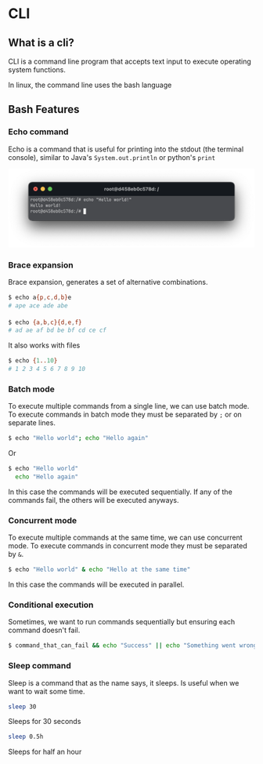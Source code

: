 # CLI 

## What is a cli?

CLI is a command line program that accepts text input to execute operating 
system functions.

In linux, the command line uses the bash language

## Bash Features

### Echo command

Echo is a command that is useful for printing into the stdout (the terminal 
console), similar to Java's `System.out.println` or python's `print`

![echo](./assets/echo.png)

### Brace expansion

Brace expansion, generates a set of alternative combinations.

``` bash
$ echo a{p,c,d,b}e
# ape ace ade abe

$ echo {a,b,c}{d,e,f}
# ad ae af bd be bf cd ce cf
```

It also works with files

```bash
$ echo {1..10}
# 1 2 3 4 5 6 7 8 9 10
```

### Batch mode

To execute multiple commands from a single line, we can use batch mode. To
execute commands in batch mode they must be separated by `;` or on
separate lines.

```bash
$ echo "Hello world"; echo "Hello again"
```

Or

```bash
$ echo "Hello world"
  echo "Hello again"
```

In this case the commands will be executed sequentially. If any of the commands
fail, the others will be executed anyways.

### Concurrent mode

To execute multiple commands at the same time, we can use concurrent mode. To
execute commands in concurrent mode they must be separated by `&`.

```bash
$ echo "Hello world" & echo "Hello at the same time"
```

In this case the commands will be executed in parallel.

### Conditional execution

Sometimes, we want to run commands sequentially but ensuring each command
doesn't fail.

```bash
$ command_that_can_fail && echo "Success" || echo "Something went wrong"
```

### Sleep command

Sleep is a command that as the name says, it sleeps. Is useful when we want to 
wait some time.

```bash
sleep 30
```

Sleeps for 30 seconds

```bash
sleep 0.5h
```

Sleeps for half an hour